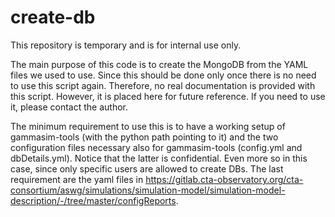 # create-db
This repository is temporary and is for internal use only.

The main purpose of this code is to create the MongoDB from the YAML files we used to use. Since this should be done only once there is no need to use this script again. Therefore, no real documentation is provided with this script. However, it is placed here for future reference. If you need to use it, please contact the author.

The minimum requirement to use this is to have a working setup of gammasim-tools (with the python path pointing to it) and the two configuration files necessary also for gammasim-tools (config.yml and dbDetails.yml). Notice that the latter is confidential. Even more so in this case, since only specific users are allowed to create DBs.
The last requirement are the yaml files in https://gitlab.cta-observatory.org/cta-consortium/aswg/simulations/simulation-model/simulation-model-description/-/tree/master/configReports.

